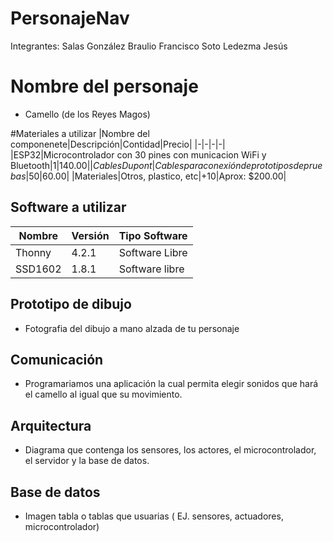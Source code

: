 # PersonajeNav

Integrantes:
Salas González Braulio Francisco
Soto Ledezma Jesús

# Nombre del personaje
-  Camello (de los Reyes Magos)

#Materiales a utilizar
|Nombre del componenete|Descripción|Contidad|Precio|
|-|-|-|-|
|ESP32|Microcontrolador con 30 pines con municacion WiFi y Bluetooth|1|$140.00|
|Cables Dupont|Cables para conexión de prototipos de pruebas|50|$60.00|
|Materiales|Otros, plastico, etc|+10|Aprox: $200.00|

## Software a utilizar
|Nombre|Versión|Tipo Software|
|-|-|-|
|Thonny|4.2.1|Software Libre|
|SSD1602|1.8.1|Software libre|


## Prototipo de dibujo
- Fotografia del dibujo a mano alzada de tu personaje
## Comunicación
- Programariamos una aplicación la cual permita elegir sonidos que hará el camello al igual que su movimiento.
## Arquitectura
- Diagrama que contenga los sensores, los actores, el microcontrolador, el servidor y la base de datos.
## Base de datos
- Imagen tabla o tablas que usuarias ( EJ. sensores, actuadores, microcontrolador)
